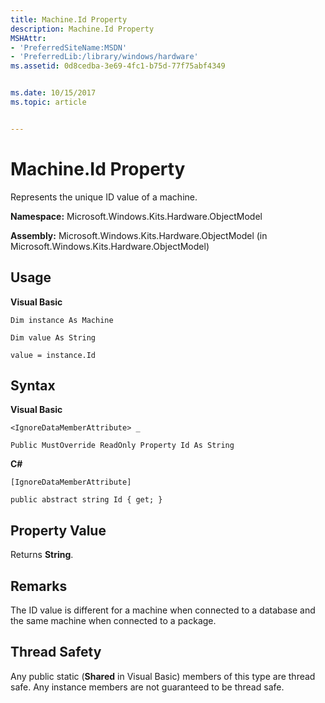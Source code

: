 ```yaml
---
title: Machine.Id Property
description: Machine.Id Property
MSHAttr:
- 'PreferredSiteName:MSDN'
- 'PreferredLib:/library/windows/hardware'
ms.assetid: 0d8cedba-3e69-4fc1-b75d-77f75abf4349


ms.date: 10/15/2017
ms.topic: article


---
```


# Machine.Id Property


Represents the unique ID value of a machine.

**Namespace:** Microsoft.Windows.Kits.Hardware.ObjectModel

**Assembly:** Microsoft.Windows.Kits.Hardware.ObjectModel (in Microsoft.Windows.Kits.Hardware.ObjectModel)

## <span id="Usage"></span><span id="usage"></span><span id="USAGE"></span>Usage


**Visual Basic**

`Dim instance As Machine`

`Dim value As String`

`value = instance.Id`

## <span id="Syntax"></span><span id="syntax"></span><span id="SYNTAX"></span>Syntax


**Visual Basic**

`<IgnoreDataMemberAttribute> _`

`Public MustOverride ReadOnly Property Id As String`

**C#**

`[IgnoreDataMemberAttribute]`

`public abstract string Id { get; }`

## <span id="Property_Value"></span><span id="property_value"></span><span id="PROPERTY_VALUE"></span>Property Value


Returns **String**.

## <span id="Remarks"></span><span id="remarks"></span><span id="REMARKS"></span>Remarks


The ID value is different for a machine when connected to a database and the same machine when connected to a package.

## <span id="Thread_Safety"></span><span id="thread_safety"></span><span id="THREAD_SAFETY"></span>Thread Safety


Any public static (**Shared** in Visual Basic) members of this type are thread safe. Any instance members are not guaranteed to be thread safe.

 

 






